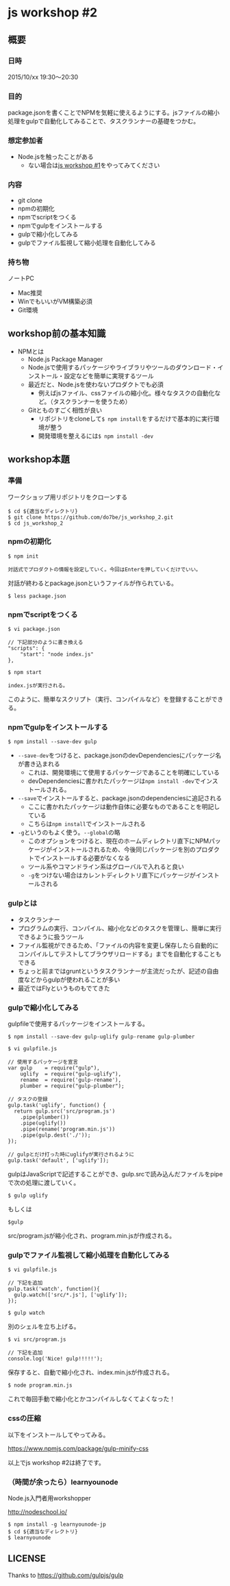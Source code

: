 # js workshop #2

## 概要

### 日時

2015/10/xx 19:30〜20:30

### 目的

package.jsonを書くことでNPMを気軽に使えるようにする。jsファイルの縮小処理をgulpで自動化してみることで、タスクランナーの基礎をつかむ。

### 想定参加者

* Node.jsを触ったことがある
  * ない場合は[js workshop #1](https://github.com/do7be/js_workshop_1)をやってみてください


### 内容

* git clone
* npmの初期化
* npmでscriptをつくる
* npmでgulpをインストールする
* gulpで縮小化してみる
* gulpでファイル監視して縮小処理を自動化してみる


### 持ち物

ノートPC

* Mac推奨
* WinでもいいがVM構築必須
* Git環境


## workshop前の基本知識

* NPMとは
  * Node.js Package Manager
  * Node.jsで使用するパッケージやライブラリやツールのダウンロード・インストール・設定などを簡単に実現するツール
  * 最近だと、Node.jsを使わないプロダクトでも必須
    * 例えばjsファイル、cssファイルの縮小化。様々なタスクの自動化など。（タスクランナーを使うため）
  * Gitとものすごく相性が良い
    * リポジトリをcloneして`$ npm install`をするだけで基本的に実行環境が整う
    * 開発環境を整えるには`$ npm install -dev`


## workshop本題

### 準備

ワークショップ用リポジトリをクローンする

```
$ cd ${適当なディレクトリ}
$ git clone https://github.com/do7be/js_workshop_2.git
$ cd js_workshop_2
```

### npmの初期化

```
$ npm init

対話式でプロダクトの情報を設定していく。今回はEnterを押していくだけでいい。
```

対話が終わるとpackage.jsonというファイルが作られている。

```
$ less package.json
```

### npmでscriptをつくる

```
$ vi package.json

// 下記部分のように書き換える
"scripts": {
    "start": "node index.js"
},
```

```
$ npm start

index.jsが実行される。
```

このように、簡単なスクリプト（実行、コンパイルなど）を登録することができる。

### npmでgulpをインストールする

```
$ npm install --save-dev gulp
```

* `--save-dev`をつけると、package.jsonのdevDependenciesにパッケージ名が書き込まれる
    * これは、開発環境にて使用するパッケージであることを明確にしている
    * devDependenciesに書かれたパッケージは`npm install -dev`でインストールされる。
* `--save`でインストールすると、package.jsonのdependenciesに追記される
    * ここに書かれたパッケージは動作自体に必要なものであることを明記している
    * こちらは`npm install`でインストールされる
* `-g`というのもよく使う。`--global`の略
    * このオプションをつけると、現在のホームディレクトリ直下にNPMパッケージがインストールされるため、今後同じパッケージを別のプロダクトでインストールする必要がなくなる
    * ツール系やコマンドライン系はグローバルで入れると良い
    * `-g`をつけない場合はカレントディレクトリ直下にパッケージがインストールされる


### gulpとは

* タスクランナー
* プログラムの実行、コンパイル、縮小化などのタスクを管理し、簡単に実行できるように扱うツール
* ファイル監視ができるため、「ファイルの内容を変更し保存したら自動的にコンパイルしてテストしてブラウザリロードする」までを自動化することもできる
* ちょっと前まではgruntというタスクランナーが主流だったが、記述の自由度などからgulpが使われることが多い
* 最近ではFlyというものもでてきた


### gulpで縮小化してみる

gulpfileで使用するパッケージをインストールする。

```
$ npm install --save-dev gulp-uglify gulp-rename gulp-plumber
```


```
$ vi gulpfile.js

// 使用するパッケージを宣言
var gulp    = require("gulp"),
    uglify  = require("gulp-uglify"),
    rename  = require('gulp-rename'),
    plumber = require("gulp-plumber");

// タスクの登録
gulp.task('uglify', function() {
  return gulp.src('src/program.js')
    .pipe(plumber())
    .pipe(uglify())
    .pipe(rename('program.min.js'))
    .pipe(gulp.dest('./'));
});

// gulpとだけ打った時にuglifyが実行されるように
gulp.task('default', ['uglify']);
```

gulpはJavaScriptで記述することができ、gulp.srcで読み込んだファイルをpipeで次の処理に渡していく。

```
$ gulp uglify
```
もしくは
```
$gulp
```

src/program.jsが縮小化され、program.min.jsが作成される。


### gulpでファイル監視して縮小処理を自動化してみる

```
$ vi gulpfile.js

// 下記を追加
gulp.task('watch', function(){
  gulp.watch(['src/*.js'], ['uglify']);
});
```

```
$ gulp watch
```

別のシェルを立ち上げる。

```
$ vi src/program.js

// 下記を追加
console.log('Nice! gulp!!!!!');
```

保存すると、自動で縮小化され、index.min.jsが作成される。

```
$ node program.min.js
```

これで毎回手動で縮小化とかコンパイルしなくてよくなった！

### cssの圧縮

以下をインストールしてやってみる。

https://www.npmjs.com/package/gulp-minify-css


以上でjs workshop #2は終了です。

### （時間が余ったら）learnyounode

Node.js入門者用workshopper

http://nodeschool.io/

```
$ npm install -g learnyounode-jp
$ cd ${適当なディレクトリ}
$ learnyounode
```


## LICENSE

Thanks to https://github.com/gulpjs/gulp

